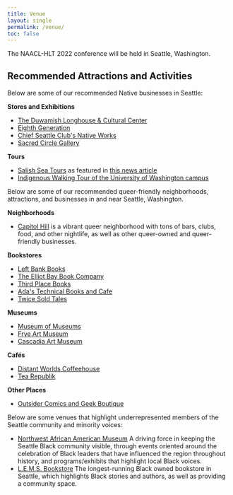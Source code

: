 ```yaml
---
title: Venue
layout: single
permalink: /venue/
toc: false
---
```


The NAACL-HLT 2022 conference will be held in Seattle, Washington.

## Recommended Attractions and Activities

Below are some of our recommended Native businesses in Seattle:

**Stores and Exhibitions**

* [The Duwamish Longhouse & Cultural Center](https://www.duwamishtribe.org/store)
* [Eighth Generation](https://eighthgeneration.com/)
* [Chief Seattle Club's Native Works](https://nativeworkscsc.org/)
* [Sacred Circle Gallery](https://www.unitedindians.org/arts-culture/sacred-circle-gallery/)

**Tours**

* [Salish Sea Tours](https://www.salishseatours.com/) as featured in [this news article](https://www.thenewstribune.com/news/state/washington/article252380503.html)
* [Indigenous Walking Tour of the University of Washington campus](https://www.washington.edu/news/2021/09/22/get-to-know-the-uw-campus-with-indigenous-walking-tour/)

Below are some of our recommended queer-friendly neighborhoods, attractions, and businesses in and near Seattle, Washington.

**Neighborhoods**

* [Capitol Hill](https://visitseattle.org/neighborhoods/capitol-hill/) is a vibrant queer neighborhood with tons of bars, clubs, food, and other nightlife, as well as other queer-owned and queer-friendly businesses.

**Bookstores**

* [Left Bank Books](https://leftbankbooks.com/)
* [The Elliot Bay Book Company](https://www.elliottbaybook.com/)
* [Third Place Books](https://www.thirdplacebooks.com/)
* [Ada's Technical Books and Cafe](https://www.adasbooks.com/)
* [Twice Sold Tales](https://www.twicesoldtales.com/)

**Museums**

* [Museum of Museums](https://www.museumofmuseums.com/)
* [Frye Art Museum](https://fryemuseum.org/)
* [Cascadia Art Museum](http://www.cascadiaartmuseum.org/)

**Cafés**
* [Distant Worlds Coffeehouse](https://www.distantworldscoffee.com/)
* [Tea Republik](https://tearepublik.square.site/)

**Other Places**
* [Outsider Comics and Geek Boutique](http://www.outsidercomics.com/)

Below are some venues that highlight underrepresented members of the Seattle community and minority voices:


* [Northwest African American Museum](https://www.naamnw.org/) A driving force in keeping the Seattle Black community visible, through events oriented around the celebration of Black leaders that have influenced the region throughout history, and programs/exhibits that highlight local Black voices.
* [L.E.M.S. Bookstore](https://sites.google.com/keytechlabs.org/lemsbookstore/home) The longest-running Black owned bookstore in Seattle, which highlights Black stories and authors, as well as providing a community space.
